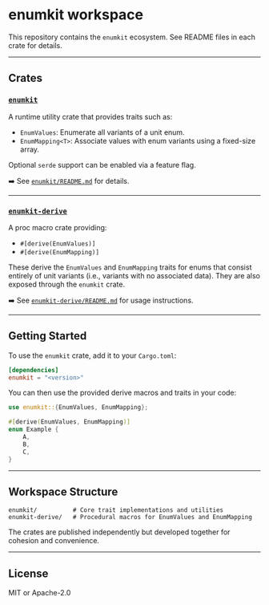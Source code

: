 # enumkit workspace

This repository contains the `enumkit` ecosystem. See README files in each crate for details.

---

## Crates

### [`enumkit`](./enumkit)

A runtime utility crate that provides traits such as:

- `EnumValues`: Enumerate all variants of a unit enum.
- `EnumMapping<T>`: Associate values with enum variants using a fixed-size array.

Optional `serde` support can be enabled via a feature flag.

➡️ See [`enumkit/README.md`](./enumkit/README.md) for details.

---

### [`enumkit-derive`](./enumkit-derive)

A proc macro crate providing:

- `#[derive(EnumValues)]`
- `#[derive(EnumMapping)]`

These derive the `EnumValues` and `EnumMapping` traits for enums that consist entirely of unit variants (i.e., variants with no associated data).
They are also exposed through the `enumkit` crate.

➡️ See [`enumkit-derive/README.md`](enumkit-derive/README.md) for usage instructions.

---

## Getting Started

To use the `enumkit` crate, add it to your `Cargo.toml`:

```toml
[dependencies]
enumkit = "<version>"
```

You can then use the provided derive macros and traits in your code:

```rust
use enumkit::{EnumValues, EnumMapping};

#[derive(EnumValues, EnumMapping)]
enum Example {
    A,
    B,
    C,
}
```

---

## Workspace Structure

```
enumkit/          # Core trait implementations and utilities
enumkit-derive/   # Procedural macros for EnumValues and EnumMapping
```

The crates are published independently but developed together for cohesion and convenience.

---

## License

MIT or Apache-2.0
